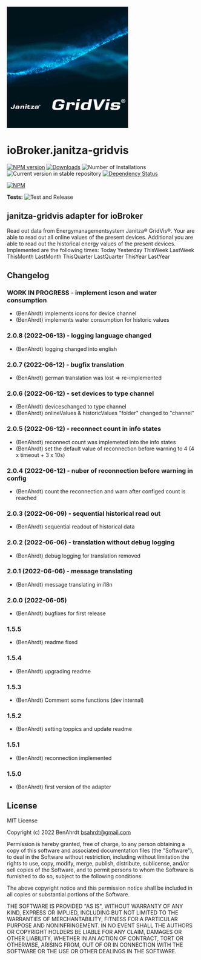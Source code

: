 ![Logo](admin/janitza-gridvis.png)
# ioBroker.janitza-gridvis

[![NPM version](https://img.shields.io/npm/v/iobroker.janitza-gridvis.svg)](https://www.npmjs.com/package/iobroker.janitza-gridvis)
[![Downloads](https://img.shields.io/npm/dm/iobroker.janitza-gridvis.svg)](https://www.npmjs.com/package/iobroker.janitza-gridvis)
![Number of Installations](https://iobroker.live/badges/janitza-gridvis-installed.svg)
![Current version in stable repository](https://iobroker.live/badges/janitza-gridvis-stable.svg)
[![Dependency Status](https://img.shields.io/david/BenAhrdt/iobroker.janitza-gridvis.svg)](https://david-dm.org/BenAhrdt/iobroker.janitza-gridvis)

[![NPM](https://nodei.co/npm/iobroker.janitza-gridvis.png?downloads=true)](https://nodei.co/npm/iobroker.janitza-gridvis/)

**Tests:** ![Test and Release](https://github.com/BenAhrdt/ioBroker.janitza-gridvis/workflows/Test%20and%20Release/badge.svg)

## janitza-gridvis adapter for ioBroker

Read out data from Energymanagementsystem Janitza® GridVis®.
Your are able to read out all online values of the present devices.
Additional you are able to read out the historical energy values
of the present devices.
Implemented are the following times:
	Today
	Yesterday
	ThisWeek
	LastWeek
	ThisMonth
	LastMonth
	ThisQuarter
	LastQuarter
	ThisYear
	LastYear

## Changelog
<!--
	Placeholder for the next version (at the beginning of the line):
	### **WORK IN PROGRESS**
-->

### **WORK IN PROGRESS** - implement icson and water consumption
* (BenAhrdt) implements icons for device channel
* (BenAhrdt) implements water consumption for historic values

### 2.0.8 (2022-06-13) - logging language changed
* (BenAhrdt) logging changed into english

### 2.0.7 (2022-06-12) - bugfix translation
* (BenAhrdt) german translation was lost => re-implemented

### 2.0.6 (2022-06-12) - set devices to type channel
* (BenAhrdt) deviceschanged to type channel
* (BenAhrdt) onlineValues & historicValues "folder" changed to "channel"

### 2.0.5 (2022-06-12) - reconnect count in info states
* (BenAhrdt) reconnect count was implemeted into the info states
* (BenAhrdt) set the default value of reconnection before warning to 4 (4 x timeout + 3 x 10s)

### 2.0.4 (2022-06-12) - nuber of reconnection before warning in config
* (BenAhrdt) count the reconnection and warn after configed count is reached 

### 2.0.3 (2022-06-09) - sequential historical read out
* (BenAhrdt) sequential readout of historical data 

### 2.0.2 (2022-06-06) - translation without debug logging
* (BenAhrdt) debug logging for translation removed

### 2.0.1 (2022-06-06) - message translating
* (BenAhrdt) message translating in i18n

### 2.0.0 (2022-06-05)
* (BenAhrdt) bugfixes for first release

### 1.5.5
* (BenAhrdt) readme fixed

### 1.5.4
* (BenAhrdt) upgrading readme

### 1.5.3
* (BenAhrdt) Comment some functions (dev internal)


### 1.5.2
* (BenAhrdt) setting toppics and update readme

### 1.5.1
* (BenAhrdt) reconnection implemented

### 1.5.0
* (BenAhrdt) first version of the adapter

## License
MIT License

Copyright (c) 2022 BenAhrdt <bsahrdt@gmail.com>

Permission is hereby granted, free of charge, to any person obtaining a copy
of this software and associated documentation files (the "Software"), to deal
in the Software without restriction, including without limitation the rights
to use, copy, modify, merge, publish, distribute, sublicense, and/or sell
copies of the Software, and to permit persons to whom the Software is
furnished to do so, subject to the following conditions:

The above copyright notice and this permission notice shall be included in all
copies or substantial portions of the Software.

THE SOFTWARE IS PROVIDED "AS IS", WITHOUT WARRANTY OF ANY KIND, EXPRESS OR
IMPLIED, INCLUDING BUT NOT LIMITED TO THE WARRANTIES OF MERCHANTABILITY,
FITNESS FOR A PARTICULAR PURPOSE AND NONINFRINGEMENT. IN NO EVENT SHALL THE
AUTHORS OR COPYRIGHT HOLDERS BE LIABLE FOR ANY CLAIM, DAMAGES OR OTHER
LIABILITY, WHETHER IN AN ACTION OF CONTRACT, TORT OR OTHERWISE, ARISING FROM,
OUT OF OR IN CONNECTION WITH THE SOFTWARE OR THE USE OR OTHER DEALINGS IN THE
SOFTWARE.